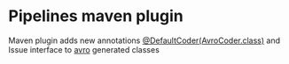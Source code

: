 # Pipelines maven plugin

Maven plugin adds new annotations [@DefaultCoder(AvroCoder.class)](https://beam.apache.org/documentation/programming-guide/#default-coders-and-the-coderregistry) and Issue interface to [avro](https://avro.apache.org/docs/current/) generated classes
